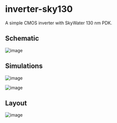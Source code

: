 # inverter-sky130

A simple CMOS inverter with SkyWater 130 nm PDK.

## Schematic

![image](https://github.com/hugodiasg/inverter-sky130/assets/80465879/85f5ce87-2ced-4165-b0e7-5906e30425f9)

## Simulations

![image](https://github.com/hugodiasg/inverter-sky130/assets/80465879/12fe8947-5c15-46d2-b123-f7711018502b)

![image](https://github.com/hugodiasg/inverter-sky130/assets/80465879/e8155c5c-0e87-4f73-a48e-f4ae82cb9f4e)

## Layout

![image](https://github.com/hugodiasg/inverter-sky130/assets/80465879/7656a9ae-90a5-4433-8f32-5135c26fd456)


